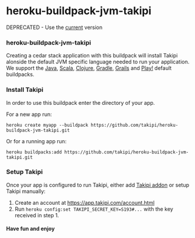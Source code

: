 # heroku-buildpack-jvm-takipi
DEPRECATED -
Use the [current](https://github.com/takipi/heroku-buildpack-takipi.git) version  



### heroku-buildpack-jvm-takipi

Creating a cedar stack application with this buildpack will install Takipi alonside the default
JVM specific language needed to run your application. We support the [Java](https://github.com/heroku/heroku-buildpack-java),
[Scala](https://github.com/heroku/heroku-buildpack-scala), [Clojure](https://github.com/heroku/heroku-buildpack-clojure),
[Gradle](https://github.com/heroku/heroku-buildpack-gradle), [Grails](https://github.com/heroku/heroku-buildpack-grails)
 and [Play!](https://github.com/heroku/heroku-buildpack-play) default buildpacks.

### Install Takipi

In order to use this buildpack enter the directory of your app.

For a new app run:

`heroku create myapp --buildpack https://github.com/takipi/heroku-buildpack-jvm-takipi.git`

Or for a running app run:

`heroku buildpacks:add https://github.com/takipi/heroku-buildpack-jvm-takipi.git`

### Setup Takipi

Once your app is configured to run Takipi, either add [Takipi addon](https://addons.heroku.com/takipi) or setup Takipi manually:

1. Create an account at https://app.takipi.com/account.html
2. Run `heroku config:set TAKIPI_SECRET_KEY=S193#...` with the key received in step 1.
 
#### Have fun and enjoy
